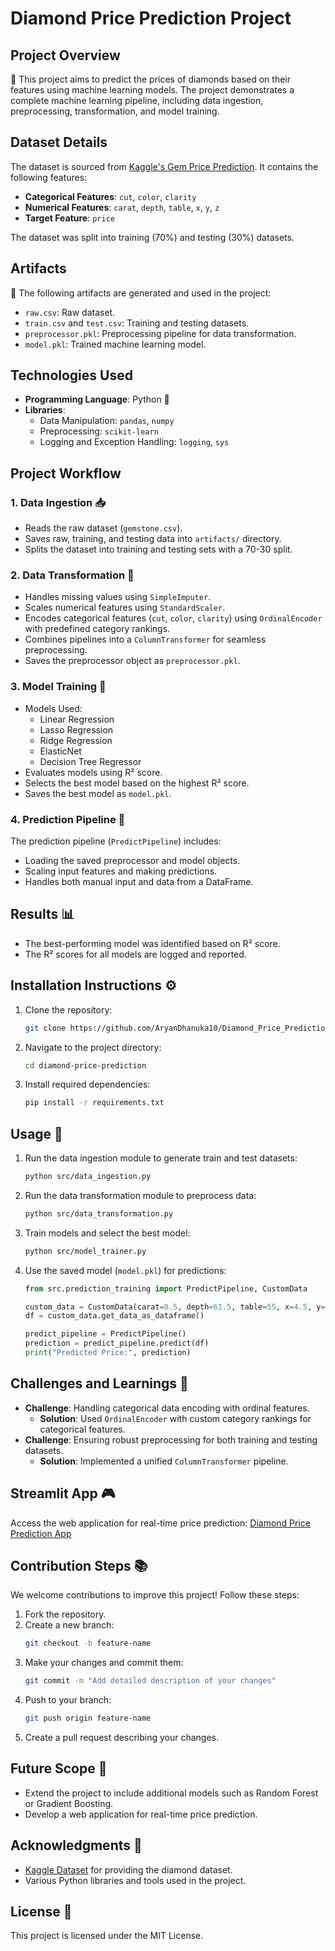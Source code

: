 # Diamond Price Prediction Project

## Project Overview
💎 This project aims to predict the prices of diamonds based on their features using machine learning models. The project demonstrates a complete machine learning pipeline, including data ingestion, preprocessing, transformation, and model training.

## Dataset Details
The dataset is sourced from [Kaggle's Gem Price Prediction](https://www.kaggle.com/code/ramakrishnanthiyagu/gem-price-prediction). It contains the following features:
- **Categorical Features**: `cut`, `color`, `clarity`
- **Numerical Features**: `carat`, `depth`, `table`, `x`, `y`, `z`
- **Target Feature**: `price`

The dataset was split into training (70%) and testing (30%) datasets.

## Artifacts
📂 The following artifacts are generated and used in the project:
- `raw.csv`: Raw dataset.
- `train.csv` and `test.csv`: Training and testing datasets.
- `preprocessor.pkl`: Preprocessing pipeline for data transformation.
- `model.pkl`: Trained machine learning model.

## Technologies Used
- **Programming Language**: Python 🔰
- **Libraries**:
  - Data Manipulation: `pandas`, `numpy`
  - Preprocessing: `scikit-learn`
  - Logging and Exception Handling: `logging`, `sys`

## Project Workflow

### 1. Data Ingestion 📥
- Reads the raw dataset (`gemstone.csv`).
- Saves raw, training, and testing data into `artifacts/` directory.
- Splits the dataset into training and testing sets with a 70-30 split.

### 2. Data Transformation 🔄
- Handles missing values using `SimpleImputer`.
- Scales numerical features using `StandardScaler`.
- Encodes categorical features (`cut`, `color`, `clarity`) using `OrdinalEncoder` with predefined category rankings.
- Combines pipelines into a `ColumnTransformer` for seamless preprocessing.
- Saves the preprocessor object as `preprocessor.pkl`.

### 3. Model Training 🤖
- Models Used:
  - Linear Regression
  - Lasso Regression
  - Ridge Regression
  - ElasticNet
  - Decision Tree Regressor
- Evaluates models using R² score.
- Selects the best model based on the highest R² score.
- Saves the best model as `model.pkl`.

### 4. Prediction Pipeline 🧪
The prediction pipeline (`PredictPipeline`) includes:
- Loading the saved preprocessor and model objects.
- Scaling input features and making predictions.
- Handles both manual input and data from a DataFrame.

## Results 📊
- The best-performing model was identified based on R² score.
- The R² scores for all models are logged and reported.

## Installation Instructions ⚙️
1. Clone the repository:
   ```bash
   git clone https://github.com/AryanDhanuka10/Diamond_Price_Prediction/tree/main
   ```
2. Navigate to the project directory:
   ```bash
   cd diamond-price-prediction
   ```
3. Install required dependencies:
   ```bash
   pip install -r requirements.txt
   ```

## Usage 🚀
1. Run the data ingestion module to generate train and test datasets:
   ```bash
   python src/data_ingestion.py
   ```
2. Run the data transformation module to preprocess data:
   ```bash
   python src/data_transformation.py
   ```
3. Train models and select the best model:
   ```bash
   python src/model_trainer.py
   ```
4. Use the saved model (`model.pkl`) for predictions:
   ```python
   from src.prediction_training import PredictPipeline, CustomData

   custom_data = CustomData(carat=0.5, depth=61.5, table=55, x=4.5, y=4.6, z=2.9, cut="Ideal", color="E", clarity="VVS1")
   df = custom_data.get_data_as_dataframe()

   predict_pipeline = PredictPipeline()
   prediction = predict_pipeline.predict(df)
   print("Predicted Price:", prediction)
   ```

## Challenges and Learnings 🧪
- **Challenge**: Handling categorical data encoding with ordinal features.
  - **Solution**: Used `OrdinalEncoder` with custom category rankings for categorical features.
- **Challenge**: Ensuring robust preprocessing for both training and testing datasets.
  - **Solution**: Implemented a unified `ColumnTransformer` pipeline.

## Streamlit App 🎮
Access the web application for real-time price prediction:
[Diamond Price Prediction App](https://diamondpriceprediction-aryandhanuka10.streamlit.app/)

## Contribution Steps 📚
We welcome contributions to improve this project! Follow these steps:
1. Fork the repository.
2. Create a new branch:
   ```bash
   git checkout -b feature-name
   ```
3. Make your changes and commit them:
   ```bash
   git commit -m "Add detailed description of your changes"
   ```
4. Push to your branch:
   ```bash
   git push origin feature-name
   ```
5. Create a pull request describing your changes.

## Future Scope 🌟
- Extend the project to include additional models such as Random Forest or Gradient Boosting.
- Develop a web application for real-time price prediction.

## Acknowledgments 🙇
- [Kaggle Dataset](https://www.kaggle.com/code/ramakrishnanthiyagu/gem-price-prediction) for providing the diamond dataset.
- Various Python libraries and tools used in the project.

## License 📜
This project is licensed under the MIT License.

